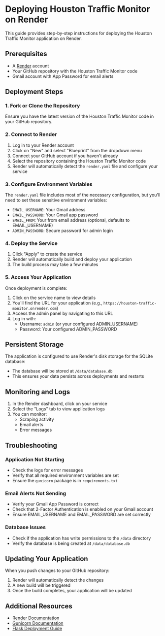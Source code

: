 # Deploying Houston Traffic Monitor on Render

This guide provides step-by-step instructions for deploying the Houston Traffic Monitor application on Render.

## Prerequisites

- A [Render](https://render.com) account
- Your GitHub repository with the Houston Traffic Monitor code
- Gmail account with App Password for email alerts

## Deployment Steps

### 1. Fork or Clone the Repository

Ensure you have the latest version of the Houston Traffic Monitor code in your GitHub repository.

### 2. Connect to Render

1. Log in to your Render account
2. Click on "New" and select "Blueprint" from the dropdown menu
3. Connect your GitHub account if you haven't already
4. Select the repository containing the Houston Traffic Monitor code
5. Render will automatically detect the `render.yaml` file and configure your service

### 3. Configure Environment Variables

The `render.yaml` file includes most of the necessary configuration, but you'll need to set these sensitive environment variables:

- `EMAIL_USERNAME`: Your Gmail address
- `EMAIL_PASSWORD`: Your Gmail app password
- `EMAIL_FROM`: Your from email address (optional, defaults to EMAIL_USERNAME)
- `ADMIN_PASSWORD`: Secure password for admin login

### 4. Deploy the Service

1. Click "Apply" to create the service
2. Render will automatically build and deploy your application
3. The build process may take a few minutes

### 5. Access Your Application

Once deployment is complete:

1. Click on the service name to view details
2. You'll find the URL for your application (e.g., `https://houston-traffic-monitor.onrender.com`)
3. Access the admin panel by navigating to this URL
4. Log in with:
   - Username: `admin` (or your configured ADMIN_USERNAME)
   - Password: Your configured ADMIN_PASSWORD

## Persistent Storage

The application is configured to use Render's disk storage for the SQLite database:

- The database will be stored at `/data/database.db`
- This ensures your data persists across deployments and restarts

## Monitoring and Logs

1. In the Render dashboard, click on your service
2. Select the "Logs" tab to view application logs
3. You can monitor:
   - Scraping activity
   - Email alerts
   - Error messages

## Troubleshooting

### Application Not Starting

- Check the logs for error messages
- Verify that all required environment variables are set
- Ensure the `gunicorn` package is in `requirements.txt`

### Email Alerts Not Sending

- Verify your Gmail App Password is correct
- Check that 2-Factor Authentication is enabled on your Gmail account
- Ensure EMAIL_USERNAME and EMAIL_PASSWORD are set correctly

### Database Issues

- Check if the application has write permissions to the `/data` directory
- Verify the database is being created at `/data/database.db`

## Updating Your Application

When you push changes to your GitHub repository:

1. Render will automatically detect the changes
2. A new build will be triggered
3. Once the build completes, your application will be updated

## Additional Resources

- [Render Documentation](https://render.com/docs)
- [Gunicorn Documentation](https://docs.gunicorn.org/en/stable/)
- [Flask Deployment Guide](https://flask.palletsprojects.com/en/2.3.x/deploying/)
